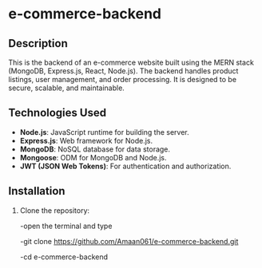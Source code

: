 # e-commerce-backend


## Description
This is the backend of an e-commerce website built using the MERN stack (MongoDB, Express.js, React, Node.js). The backend handles product listings, user management, and order processing. It is designed to be secure, scalable, and maintainable.

## Technologies Used
- **Node.js**: JavaScript runtime for building the server.
- **Express.js**: Web framework for Node.js.
- **MongoDB**: NoSQL database for data storage.
- **Mongoose**: ODM for MongoDB and Node.js.
- **JWT (JSON Web Tokens)**: For authentication and authorization.

## Installation
1. Clone the repository:

   -open the terminal and type

   -git clone https://github.com/Amaan061/e-commerce-backend.git
   
   -cd e-commerce-backend
